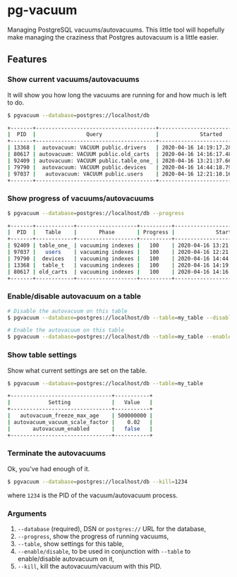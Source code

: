 # pg-vacuum
Managing PostgreSQL vacuums/autovacuums. This little tool will hopefully make managing the craziness that Postgres autovacuum is a little easier.

## Features

### Show current vacuums/autovacuums
It will show you how long the vacuums are running for and how much is left to do.

```bash
$ pgvacuum --database=postgres://localhost/db

+-------+--------------------------------------+----------------------------------+----------------+
|  PID  |                Query                 |             Started              |    Duration    |
+-------+--------------------------------------+----------------------------------+----------------+
| 13368 |  autovacuum: VACUUM public.drivers   | 2020-04-16 14:19:17.289047+00:00 | 0:53:24.403651 |
| 80617 | autovacuum: VACUUM public.old_carts  | 2020-04-16 14:16:17.484278+00:00 | 0:56:24.208420 |
| 92409 | autovacuum: VACUUM public.table_one_ | 2020-04-16 13:21:37.663504+00:00 | 1:51:04.029194 |
| 79790 |  autovacuum: VACUUM public.devices   | 2020-04-16 14:44:18.791010+00:00 | 0:28:22.901688 |
| 97037 |   autovacuum: VACUUM public.users    | 2020-04-16 12:21:10.163915+00:00 | 2:51:31.528783 |
+-------+--------------------------------------+----------------------------------+----------------+
```


### Show progress of vacuums/autovacuums

```bash
$ pgvacuum --database=postgres://localhost/db --progress

+-------+------------+-------------------+----------+----------------------------------+----------------+
|  PID  |   Table    |       Phase       | Progress |             Started              |    Duration    |
+-------+------------+-------------------+----------+----------------------------------+----------------+
| 92409 | table_one_ | vacuuming indexes |   100    | 2020-04-16 13:21:37.663504+00:00 | 1:54:48.656212 |
| 97037 |   users    | vacuuming indexes |   100    | 2020-04-16 12:21:10.163915+00:00 | 2:55:16.155801 |
| 79790 |  devices   | vacuuming indexes |   100    | 2020-04-16 14:44:18.791010+00:00 | 0:32:07.528706 |
| 13368 |  table_t   | vacuuming indexes |   100    | 2020-04-16 14:19:17.289047+00:00 | 0:57:09.030669 |
| 80617 | old_carts  | vacuuming indexes |   100    | 2020-04-16 14:16:17.484278+00:00 | 1:00:08.835438 |
+-------+------------+-------------------+----------+----------------------------------+----------------+
```

### Enable/disable autovacuum on a table

```bash
# Disable the autovacuum on this table
$ pgvacuum --database=postgres://localhost/db --table=my_table --disable

# Enable the autovacuum on this table
$ pgvacuum --database=postgres://localhost/db --table=my_table --enable
```

### Show table settings

Show what current settings are set on the table.

```bash
$ pgvacuum --database=postgres://localhost/db --table=my_table

+--------------------------------+-----------+
|            Setting             |   Value   |
+--------------------------------+-----------+
|   autovacuum_freeze_max_age    | 500000000 |
| autovacuum_vacuum_scale_factor |    0.02   |
|       autovacuum_enabled       |   false   |
+--------------------------------+-----------+
```

### Terminate the autovacuums

Ok, you've had enough of it.

```bash
$ pgvacuum --database=postgres://localhost/db --kill=1234
```

where `1234` is the PID of the vacuum/autovacuum process.


### Arguments
1. `--database` (required), DSN or `postgres://` URL for the database,
2. `--progress`, show the progress of running vacuums,
3. `--table`, show settings for this table,
4. `--enable/disable`, to be used in conjunction with `--table` to enable/disable autovacuum on it,
5. `--kill`, kill the autovacuum/vacuum with this PID.


